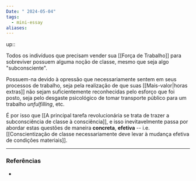 ```yaml
---
Date: " 2024-05-04"
tags:
  - mini-essay
aliases:
---
```


up:: 

Todos os indivíduos que precisam vender sua [[Força de Trabalho]] para sobreviver possuem alguma noção de classe, mesmo que seja algo "subconsciente".

Possuem-na devido à opressão que necessariamente sentem em seus processos de trabalho, seja pela realização de que suas [[Mais-valor|horas extras]] não sejam suficientemente reconhecidas pelo esforço que foi posto, seja pelo desgaste psicológico de tomar transporte público para um trabalho *unfulfilling*, etc. 

É por isso que [[A principal tarefa revolucionária se trata de trazer a subconsciência de classe à consciência]], e isso inevitavelmente passa por abordar estas questões de maneira **concreta**, **efetiva** -- i.e. [[Conscientização de classe necessariamente deve levar à mudança efetiva de condições materiais]].

---
### Referências
- 
